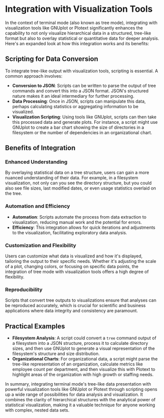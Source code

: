 # Integration with Visualization Tools

In the context of terminal mode (also known as tree mode), integrating with visualization tools like GNUplot or Plotext significantly enhances the capability to not only visualize hierarchical data in a structured, tree-like format but also to overlay statistical or quantitative data for deeper analysis. Here's an expanded look at how this integration works and its benefits:

## Scripting for Data Conversion

To integrate tree-like output with visualization tools, scripting is essential. A common approach involves:

- **Conversion to JSON**: Scripts can be written to parse the output of tree commands and convert this into a JSON format. JSON's structured nature makes it an ideal intermediary for further processing.
- **Data Processing**: Once in JSON, scripts can manipulate this data, perhaps calculating statistics or aggregating information to be visualized.
- **Visualization Scripting**: Using tools like GNUplot, scripts can then take this processed data and generate plots. For instance, a script might use GNUplot to create a bar chart showing the size of directories in a filesystem or the number of dependencies in an organizational chart.

## Benefits of Integration

### Enhanced Understanding

By overlaying statistical data on a tree structure, users can gain a more nuanced understanding of their data. For example, in a filesystem visualization, not only can you see the directory structure, but you could also see file sizes, last modified dates, or even usage statistics overlaid on the tree.

### Automation and Efficiency

- **Automation**: Scripts automate the process from data extraction to visualization, reducing manual work and the potential for errors.
- **Efficiency**: This integration allows for quick iterations and adjustments to the visualization, facilitating exploratory data analysis.

### Customization and Flexibility

Users can customize what data is visualized and how it's displayed, tailoring the output to their specific needs. Whether it's adjusting the scale of a plot, changing colors, or focusing on specific data points, the integration of tree mode with visualization tools offers a high degree of flexibility.

### Reproducibility

Scripts that convert tree outputs to visualizations ensure that analyses can be reproduced accurately, which is crucial for scientific and business applications where data integrity and consistency are paramount.

## Practical Examples

- **Filesystem Analysis**: A script could convert a `tree` command output of a filesystem into a JSON structure, process it to calculate directory sizes, and then use GNUplot to generate a visual representation of the filesystem's structure and size distribution.
- **Organizational Charts**: For organizational data, a script might parse the tree-like representation of an organization, calculate metrics like employee count per department, and then visualize this with Plotext to highlight areas of the organization with high growth or staffing needs.

In summary, integrating terminal mode's tree-like data presentation with powerful visualization tools like GNUplot or Plotext through scripting opens up a wide range of possibilities for data analysis and visualization. It combines the clarity of hierarchical structures with the analytical power of statistical visualization, making it a valuable technique for anyone working with complex, nested data sets.

